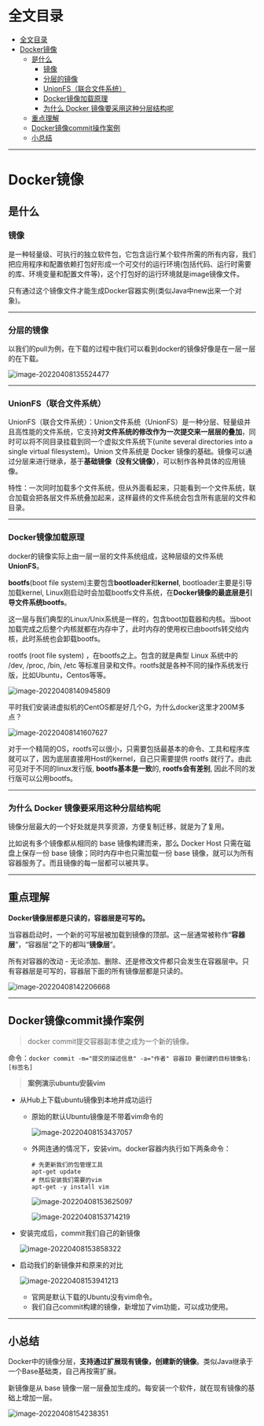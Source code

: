 # 全文目录

- [全文目录](#全文目录)
- [Docker镜像](#docker镜像)
  - [是什么](#是什么)
    - [镜像](#镜像)
    - [分层的镜像](#分层的镜像)
    - [UnionFS（联合文件系统）](#unionfs联合文件系统)
    - [Docker镜像加载原理](#docker镜像加载原理)
    - [为什么 Docker 镜像要采用这种分层结构呢](#为什么-docker-镜像要采用这种分层结构呢)
  - [重点理解](#重点理解)
  - [Docker镜像commit操作案例](#docker镜像commit操作案例)
  - [小总结](#小总结)

---

# Docker镜像

## 是什么

### 镜像

是一种轻量级、可执行的独立软件包，它包含运行某个软件所需的所有内容，我们把应用程序和配置依赖打包好形成一个可交付的运行环境(包括代码、运行时需要的库、环境变量和配置文件等)，这个打包好的运行环境就是image镜像文件。

只有通过这个镜像文件才能生成Docker容器实例(类似Java中new出来一个对象)。

---

### 分层的镜像

以我们的pull为例，在下载的过程中我们可以看到docker的镜像好像是在一层一层的在下载。

![image-20220408135524477](https://studyimages.oss-cn-beijing.aliyuncs.com/img/Docker/Base2/image-20220408135524477.png)

---

### UnionFS（联合文件系统）

UnionFS（联合文件系统）：Union文件系统（UnionFS）是一种分层、轻量级并且高性能的文件系统，它支持**对文件系统的修改作为一次提交来一层层的叠加**，同时可以将不同目录挂载到同一个虚拟文件系统下(unite several directories into a single virtual filesystem)。Union 文件系统是 Docker 镜像的基础。镜像可以通过分层来进行继承，基于**基础镜像（没有父镜像）**，可以制作各种具体的应用镜像。

特性：一次同时加载多个文件系统，但从外面看起来，只能看到一个文件系统，联合加载会把各层文件系统叠加起来，这样最终的文件系统会包含所有底层的文件和目录。

---

### Docker镜像加载原理

docker的镜像实际上由一层一层的文件系统组成，这种层级的文件系统**UnionFS**。

**bootfs**(boot file system)主要包含**bootloader**和**kernel**, bootloader主要是引导加载kernel, Linux刚启动时会加载bootfs文件系统，在**Docker镜像的最底层是引导文件系统bootfs**。

这一层与我们典型的Linux/Unix系统是一样的，包含boot加载器和内核。当boot加载完成之后整个内核就都在内存中了，此时内存的使用权已由bootfs转交给内核，此时系统也会卸载bootfs。

rootfs (root file system) ，在bootfs之上。包含的就是典型 Linux 系统中的 /dev, /proc, /bin, /etc 等标准目录和文件。rootfs就是各种不同的操作系统发行版，比如Ubuntu，Centos等等。

![image-20220408140945809](https://studyimages.oss-cn-beijing.aliyuncs.com/img/Docker/Base2/image-20220408140945809.png)

平时我们安装进虚拟机的CentOS都是好几个G，为什么docker这里才200M多点？

![image-20220408141607627](https://studyimages.oss-cn-beijing.aliyuncs.com/img/Docker/Base2/image-20220408141607627.png)

对于一个精简的OS，rootfs可以很小，只需要包括最基本的命令、工具和程序库就可以了，因为底层直接用Host的kernel，自己只需要提供 rootfs 就行了。由此可见对于不同的linux发行版, **bootfs基本是一致**的, **rootfs会有差别**, 因此不同的发行版可以公用bootfs。

---

### 为什么 Docker 镜像要采用这种分层结构呢

镜像分层最大的一个好处就是共享资源，方便复制迁移，就是为了复用。

比如说有多个镜像都从相同的 base 镜像构建而来，那么 Docker Host 只需在磁盘上保存一份 base 镜像；同时内存中也只需加载一份 base 镜像，就可以为所有容器服务了。而且镜像的每一层都可以被共享。

---

## 重点理解

**Docker镜像层都是只读的，容器层是可写的。**

当容器启动时，一个新的可写层被加载到镜像的顶部。这一层通常被称作“**容器层**”，“容器层”之下的都叫“**镜像层**”。

所有对容器的改动 - 无论添加、删除、还是修改文件都只会发生在容器层中。只有容器层是可写的，容器层下面的所有镜像层都是只读的。

![image-20220408142206668](https://studyimages.oss-cn-beijing.aliyuncs.com/img/Docker/Base2/image-20220408142206668.png)

---

## Docker镜像commit操作案例

> docker commit提交容器副本使之成为一个新的镜像。

命令：`docker commit -m="提交的描述信息" -a="作者" 容器ID 要创建的目标镜像名:[标签名]`

> **案例演示ubuntu安装vim**

- 从Hub上下载ubuntu镜像到本地并成功运行
  - 原始的默认Ubuntu镜像是不带着vim命令的

    ![image-20220408153437057](https://studyimages.oss-cn-beijing.aliyuncs.com/img/Docker/Base2/image-20220408153437057.png)

  - 外网连通的情况下，安装vim。docker容器内执行如下两条命令：

    ```
    # 先更新我们的包管理工具
    apt-get update
    # 然后安装我们需要的vim
    apt-get -y install vim
    ```

    ![image-20220408153625097](https://studyimages.oss-cn-beijing.aliyuncs.com/img/Docker/Base2/image-20220408153625097.png)

    ![image-20220408153714219](https://studyimages.oss-cn-beijing.aliyuncs.com/img/Docker/Base2/image-20220408153714219.png)

- 安装完成后，commit我们自己的新镜像

  ![image-20220408153858322](https://studyimages.oss-cn-beijing.aliyuncs.com/img/Docker/Base2/image-20220408153858322.png)

- 启动我们的新镜像并和原来的对比

  ![image-20220408153941213](https://studyimages.oss-cn-beijing.aliyuncs.com/img/Docker/Base2/image-20220408153941213.png)

  - 官网是默认下载的Ubuntu没有vim命令。
  - 我们自己commit构建的镜像，新增加了vim功能，可以成功使用。

---

## 小总结

Docker中的镜像分层，**支持通过扩展现有镜像，创建新的镜像**。类似Java继承于一个Base基础类，自己再按需扩展。

新镜像是从 base 镜像一层一层叠加生成的。每安装一个软件，就在现有镜像的基础上增加一层。

![image-20220408154238351](https://studyimages.oss-cn-beijing.aliyuncs.com/img/Docker/Base2/image-20220408154238351.png)



